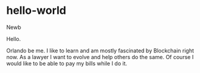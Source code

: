 # hello-world
Newb

Hello.

Orlando be me. I like to learn and am mostly fascinated by Blockchain right now. As a lawyer I want to evolve and help others do the same.
Of course I would like to be able to pay my bills while I do it.
